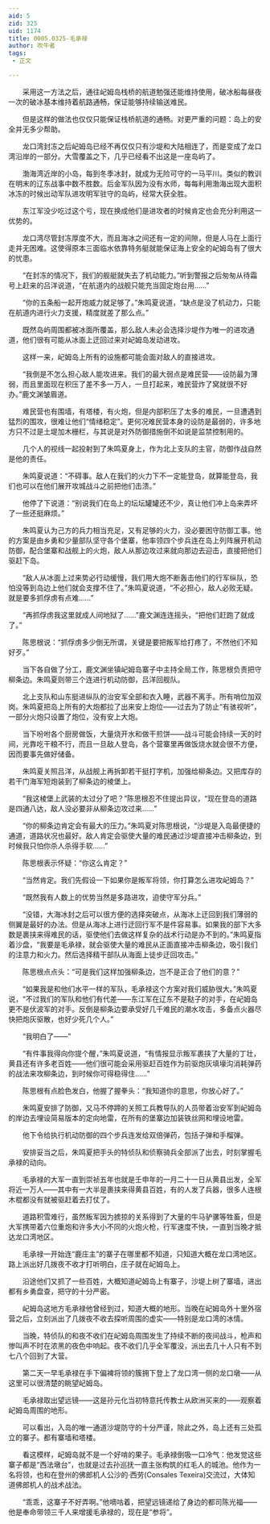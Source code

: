 ```yaml
---
aid: 5
zid: 325
uid: 1174
title: 0005.0325-毛承禄
author: 吹牛者
tags: 
 - 正文

---
```




　　采用这一方法之后，通往屺姆岛栈桥的航道勉强还能维持使用，破冰船每昼夜一次的破冰基本维持着航路通畅，保证能够持续输送难民。

　　但是这样的做法也仅仅只能保证栈桥航道的通畅。对更严重的问题：岛上的安全并无多少帮助。

　　龙口湾封冻之后屺姆岛已经不再仅仅只有沙堤和大陆相连了，而是变成了龙口湾沿岸的一部分。大雪覆盖之下，几乎已经看不出这是一座岛屿了。

　　渤海湾近岸的小岛，每到冬季冰封，就成为无险可守的一马平川。类似的教训在明末的辽东战事中数不胜数。后金军队因为没有水师，每每利用渤海出现大面积冰冻的时候出动军队进攻明军驻守的岛屿，经常大获全胜。

　　东江军没少吃过这个亏，现在换成他们是进攻者的时候肯定也会充分利用这一优势的。

　　龙口湾尽管封冻厚度不大，而且海冰之间还有一定的间隙，但是人马在上面行走并无困难。这使得原本三面临水依靠特务艇就能保证海上安全的屺姆岛有了很大的忧患。

　　“在封冻的情况下，我们的舰艇就失去了机动能力。”听到警报之后匆匆从待霜号上赶来的吕洋说道，“在航道内的战舰只能充当固定炮台用……”

　　“你的五条船一起开炮威力就足够了。”朱鸣夏说道，“缺点是没了机动力，只能在航道内进行火力支援，精度就差了那么点。”

　　既然岛屿周围都被冰面所覆盖，那么敌人未必会选择沙堤作为唯一的进攻通道，他们很有可能从冰面上迂回过来对屺姆岛发动进攻。

　　这样一来，屺姆岛上所有的设施都可能会面对敌人的直接进攻。

　　“我倒是不怎么担心敌人能攻进来。我们的最大弱点是难民营——设防最为薄弱，而且里面现在积压了差不多一万人，一旦打起来，难民营炸了窝就很不好办。”鹿文渊皱眉道。

　　难民营也有围墙，有塔楼，有火炮，但是内部积压了太多的难民，一旦遭遇到猛烈的围攻，很难让他们“情绪稳定”。更何况难民营本身的设防是最弱的，许多地方只不过是土堤加木栅栏，与其说是对外防御措施倒不如说是监禁控制用的。

　　几个人的视线一起投射到了朱鸣夏身上，作为北上支队的主官，防御作战自然是他的责任。

　　朱鸣夏说道：“不碍事。敌人在我们的火力下不一定能登岛，就算能登岛，我们也可以在他们展开攻城战斗之前把他们击溃。”

　　他停了下说道：“别说我们在岛上的坛坛罐罐还不少，真让他们冲上岛来弄坏了一些还挺麻烦。”

　　朱鸣夏认为己方的兵力相当充足，又有足够的火力，没必要困守防御工事。他的方案是由乡勇和少量部队坚守各个堡寨，他率领四个步兵连在岛上列阵展开机动防御，配合堡寨和战舰上的火炮，敌人从那边攻过来就向那边去迎击，直接把他们驱赶下岛。

　　“敌人从冰面上过来势必行动缓慢，我们用大炮不断轰击他们的行军纵队，恐怕没等到岛边上他们就会支撑不住了。”朱鸣夏说道，“不必担心，敌人必败无疑。就是要多抓俘虏有点难……”

　　“再抓俘虏我这里就成人间地狱了……”鹿文渊连连摇头，“把他们赶跑了就成了。”

　　陈思根说：“抓俘虏多少倒无所谓，关键是要把叛军给打疼了，不然他们不知好歹。”

　　当下各自做了分工，鹿文渊坐镇屺姆岛寨子中主持全局工作，陈思根负责把守柳条边。朱鸣夏则带三个连进行机动防御，吕洋回舰队。

　　北上支队和山东挺进纵队的治安军全部和衣入睡，武器不离手。所有哨位加双岗。朱鸣夏把岛上所有的大炮都拉了出来安上炮位——过去为了防止“有骇视听”，一部分火炮只设置了炮位，没有安上大炮。

　　当下吩咐各个厨房做饭，大量烧开水和做干煎饼——战斗可能会持续一天的时间，光靠吃干粮不行，而且一旦敌人登岛，各个营寨里再做饭烧水就会很不方便，因而要事先做好储备。

　　朱鸣夏关照吕洋，从战舰上再拆卸若干挺打字机，加强给柳条边。又把库存的若干门海军短炮装到了柳条边的棱堡上。

　　“我这棱堡上武装的太过分了吧？”陈思根忍不住提出异议，“现在登岛的道路是四通八达，敌人没必要非从柳条边攻过来……”

　　“你的柳条边肯定会有最大的压力。”朱鸣夏对陈思根说，“沙堤是入岛最便捷的通道，道路状况也最好。敌人肯定会驱使大量的难民通过沙堤直接冲击柳条边，到时候我只怕你杀人杀得手软……”

　　陈思根表示怀疑：“你这么肯定？”

　　“当然肯定。我们先假设一下如果你是叛军将领，你打算怎么进攻屺姆岛？”

　　“既然我有人数上的优势当然是多路进攻，迫使守军分兵。”

　　“没错，大海冰封之后可以很方便的选择突破点，从海冰上迂回到我们薄弱的侧翼是最好的办法。但是从海冰上进行迂回行军不是件容易事。如果我的部下大多数是裹挟来得难民的话，驱使他们去做这样复杂的战术行动是办不到的。”朱鸣夏指着沙盘，“我要是毛承禄，就会驱使大量的难民从正面直接冲击柳条边，吸引我们的注意力和火力。然后选择精干部队从海面上徒步迂回攻击。”

　　陈思根点点头：“可是我们这样加强柳条边，岂不是正合了他们的意？”

　　“如果我是和他们水平一样的军队，毛承禄这个方案对我们威胁很大。”朱鸣夏说，“不过我们的军队和他们有代差——东江军在辽东不是鞑子的对手，在屺姆岛更不是伏波军的对手。反倒是柳条边要承受好几千难民的潮水攻击，多备点火器尽快把炮灰驱散，也好少死几个人。”

　　“我明白了——”

　　“有件事我得向你提个醒，”朱鸣夏说道，“有情报显示叛军裹挟了大量的丁壮，黄县还有许多老百姓——他们很可能会采用驱赶百姓作为前驱炮灰填壕沟消耗弹药的战法来攻柳条边，到时候你可得稳得住……”

　　陈思根有点脸色发白，他握了握拳头：“我知道你的意思，你放心好了。”

　　朱鸣夏安排了防御，又马不停蹄的关照工兵教导队的人员带着治安军到屺姆岛的岸边去埋设简易版本的定向地雷，在所有的堡寨边加装铁丝网和埋设地雷。

　　他下令给执行机动防御的四个步兵连发给双倍弹药，包括子弹和手榴弹。

　　安排妥当之后，朱鸣夏把手头的特侦队和侦察骑兵全部派了出去，时刻掌握毛承禄的动向。

　　毛承禄的大军一直到崇祯五年也就是壬申年的一月二十一日从黄县出发，全军将近一万人——其中有一大半是裹挟来得黄县百姓，有的人发了兵器，很多人连根木棍都没有就被驱赶着去打仗了。

　　道路积雪难行，虽然叛军因为掳掠的关系得到了大量的牛马驴骡等牲畜，但是大军携带着六位重炮和许多大小不同的火炮火枪，行军速度不快，一直到当晚才抵达龙口湾地区。

　　毛承禄一开始连“鹿庄主”的寨子在哪里都不知道，只知道大概在龙口湾地区。路上派出好几拨夜不收才打听明白，庄子就在屺姆岛上。

　　沿途他们又抓了一些百姓，大概知道屺姆岛上有寨子，沙堤上树了寨墙，进出都有乡勇盘查，把守的十分严密。

　　屺姆岛这地方毛承禄他曾经到过，知道大概的地形。当晚在屺姆岛外十里外宿营之后，立刻派出了几拨夜不收去探听周围的虚实——特别是龙口湾的冰情。

　　当晚，特侦队的和夜不收们在屺姆岛周围发生了持续不断的夜间战斗，枪声和惨叫声不时在浓黑的夜色中响起。夜不收们几乎全军覆没，派出去几十人只有不到七八个回到了大营。

　　第二天一早毛承禄在手下偏裨将领的簇拥下登上了龙口湾一侧的龙口墩——从这里可以很清楚的眺望屺姆岛。

　　毛承禄取出望远镜——这是孙元化当初特意托传教士从欧洲买来的——观察着屺姆岛周围的地形。

　　可以看出，入岛的唯一通道沙堤防守的十分严谨，除此之外，岛上还有三处孤立的寨子。都有寨墙和塔楼。

　　看这模样，屺姆岛就不是一个好啃的果子。毛承禄倒吸一口冷气：他发觉这些寨子都是“西法墩台”，也就是过去孙巡抚一直主张构筑的红毛人的城池。他作为一名将领，也和在登州的佛郎机人公沙的·西劳(Consales Texeira)交流过，大体知道佛郎机人的战术战法。

　　“乖乖，这寨子不好弄啊。”他嘀咕着，把望远镜递给了身边的都司陈光福——他是奉命带领三千人来增援毛承禄的，现在是“参将”。


